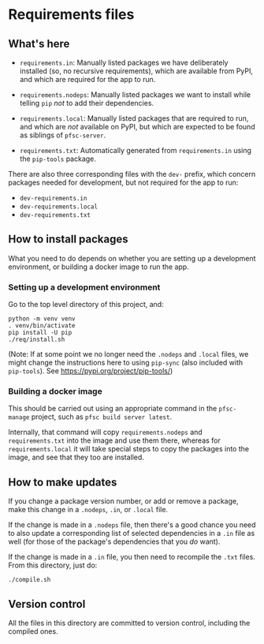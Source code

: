 # Requirements files

## What's here

* `requirements.in`: Manually listed packages we have deliberately installed
  (so, no recursive requirements), which are available from PyPI, and which are 
  required for the app to run.

* `requirements.nodeps`: Manually listed packages we want to install while
  telling `pip` _not_ to add their dependencies.

* `requirements.local`: Manually listed packages that are required to run, and
  which are _not_ available on PyPI, but which are expected to be found as
  siblings of `pfsc-server`.

* `requirements.txt`: Automatically generated from `requirements.in` using the
  `pip-tools` package.

There are also three corresponding files with the `dev-` prefix, which concern
packages needed for development, but not required for the app to run:

* `dev-requirements.in`
* `dev-requirements.local`
* `dev-requirements.txt`


## How to install packages

What you need to do depends on whether you are setting up a development
environment, or building a docker image to run the app.

### Setting up a development environment

Go to the top level directory of this project, and:

```shell
python -m venv venv
. venv/bin/activate
pip install -U pip
./req/install.sh
```

(Note: If at some point we no longer need the `.nodeps` and `.local` files,
we might change  the instructions here to using `pip-sync` (also included
with `pip-tools`). See <https://pypi.org/project/pip-tools/>)

### Building a docker image

This should be carried out using an appropriate command in the `pfsc-manage`
project, such as `pfsc build server latest`.

Internally, that command will copy `requirements.nodeps` and `requirements.txt`
into the image and use them there, whereas for `requirements.local` it will
take special steps to copy the packages into the image, and see that they too
are installed.


## How to make updates

If you change a package version number, or add or remove a package, make this
change in a `.nodeps`, `.in`, or `.local` file.

If the change is made in a `.nodeps` file, then there's a good chance you need
to also update a corresponding list of selected dependencies in a `.in` file
as well (for those of the package's dependencies that you _do_ want).

If the change is made in a `.in` file, you then need to recompile the `.txt`
files. From this directory, just do:

```shell
./compile.sh
```


## Version control

All the files in this directory are committed to version control, including
the compiled ones.
